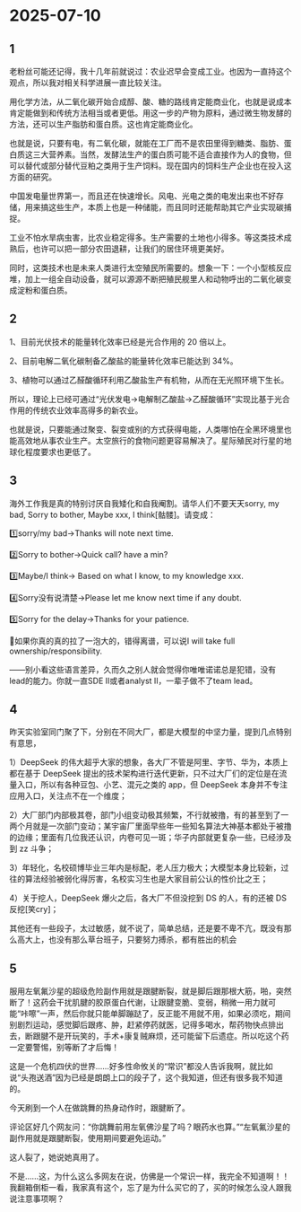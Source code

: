 # 2025-07-10

## 1

老粉丝可能还记得，我十几年前就说过：农业迟早会变成工业。也因为一直持这个观点，所以我对相关科学进展一直比较关注。

用化学方法，从二氧化碳开始合成醇、酸、糖的路线肯定能商业化，也就是说成本肯定能做到和传统方法相当或者更低。用这一步的产物为原料，通过微生物发酵的方法，还可以生产脂肪和蛋白质。这也肯定能商业化。

也就是说，只要有电，有二氧化碳，就能在工厂而不是农田里得到糖类、脂肪、蛋白质这三大营养素。当然，发酵法生产的蛋白质可能不适合直接作为人的食物，但可以替代或部分替代豆粕之类用于生产饲料。现在国内的饲料生产企业也在投入这方面的研究。

中国发电量世界第一，而且还在快速增长。风电、光电之类的电发出来也不好存储，用来搞这些生产，本质上也是一种储能，而且同时还能帮助其它产业实现碳捕捉。

工业不怕水旱病虫害，比农业稳定得多。生产需要的土地也小得多。等这类技术成熟后，也许可以把一部分农田退耕，让我们的居住环境更美好。

同时，这类技术也是未来人类进行太空殖民所需要的。想象一下：一个小型核反应堆，加上一组全自动设备，就可以源源不断把殖民舰里人和动物呼出的二氧化碳变成淀粉和蛋白质。

## 2

1、目前光伏技术的能量转化效率已经是光合作用的 20 倍以上。

2、目前电解二氧化碳制备乙酸盐的能量转化效率已能达到 34%。

3、植物可以通过乙醛酸循环利用乙酸盐生产有机物，从而在无光照环境下生长。

所以，理论上已经可通过“光伏发电->电解制乙酸盐->乙醛酸循环”实现比基于光合作用的传统农业效率高得多的新农业。

也就是说，只要能通过聚变、裂变或别的方式获得电能，人类哪怕在全黑环境里也能高效地从事农业生产。太空旅行的食物问题更容易解决了。星际殖民对行星的地球化程度要求也更低了。

## 3

海外工作我是真的特别讨厌自我矮化和自我阉割。请华人们不要天天sorry, my bad, Sorry to bother, Maybe xxx, I think[骷髅]。请变成：

1️⃣sorry/my bad→Thanks will note next time. 

2️⃣Sorry to bother→Quick call? have a min?

3️⃣Maybe/I think→ Based on what I know, to my knowledge xxx. 

4️⃣Sorry没有说清楚→Please let me know next time if any doubt.

5️⃣Sorry for the delay→Thanks for your patience. 

💩如果你真的真的拉了一泡大的，错得离谱，可以说I will take full ownership/responsibility.

——别小看这些语言差异，久而久之别人就会觉得你唯唯诺诺总是犯错，没有lead的能力。你就一直SDE II或者analyst II，一辈子做不了team lead。

## 4

昨天实验室同门聚了下，分别在不同大厂，都是大模型的中坚力量，提到几点特别有意思，

1）DeepSeek 的伟大超乎大家的想象，各大厂不管是阿里、字节、华为，本质上都在基于 DeepSeek 提出的技术架构进行迭代更新，只不过大厂们的定位是在流量入口，所以有各种豆包、小艺、混元之类的 app，但 DeepSeek 本身并不专注应用入口，关注点不在一个维度；

2）大厂部门内部极其卷，部门小组变动极其频繁，不行就被撸，有的甚至到了一两个月就是一次部门变动；某宇宙厂里面早些年一些知名算法大神基本都处于被撸的边缘；里面有几位我还认识，内卷可见一斑；华子内部就更复杂一些，已经涉及到 zz 斗争；

3）年轻化，名校硕博毕业三年内是标配，老人压力极大；大模型本身比较新，过往的算法经验被弱化得厉害，名校实习生也是大家目前公认的性价比之王；

4）关于挖人，DeepSeek 爆火之后，各大厂不但没挖到 DS 的人，有的还被 DS 反挖[笑cry]；

其他还有一些段子，太过敏感，就不说了，简单总结，还是要不卑不亢，既没有那么高大上，也没有那么草台班子，只要努力搏杀，都有胜出的机会

## 5

服用左氧氟沙星的超级危险副作用就是跟腱断裂，就是脚后跟那根大筋，啪，突然断了！这药会干扰肌腱的胶原蛋白代谢，让跟腱变脆、变弱，稍微一用力就可能“咔嚓”一声，然后你就只能单脚蹦跶了，反正能不用就不用，如果必须吃，期间别剧烈运动，感觉脚后跟疼、肿，赶紧停药就医，记得多喝水，帮药物快点排出去，断跟腱不是开玩笑的，手术+康复贼麻烦，还可能留下后遗症。所以吃这个药一定要警惕，别等断了才后悔！  


这是一个危机四伏的世界……好多性命攸关的“常识”都没人告诉我啊，就比如说“头孢送酒”因为已经是朗朗上口的段子了，这个我知道，但还有很多我不知道的。

今天刷到一个人在做跳舞的热身动作时，跟腱断了。

评论区好几个网友问：“你跳舞前用左氧佛沙星了吗？眼药水也算。”“左氧氟沙星的副作用就是跟腱断裂，使用期间要避免运动。”

这人裂了，她说她真用了。

不是……这，为什么这么多网友在说，仿佛是一个常识一样，我完全不知道啊！！我翻箱倒柜一看，我家真有这个，忘了是为什么买它的了，买的时候怎么没人跟我说注意事项啊？



